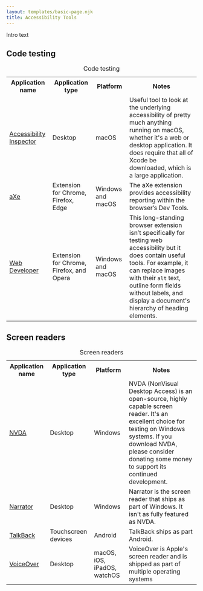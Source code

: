 ```yaml
---
layout: templates/basic-page.njk
title: Accessibility Tools
---
```


<p>Intro text</p>

<h2>Code testing</h2>

<table class="table">
	<caption>Code testing</caption>
	<tr>
		<th>Application name</th>
		<th>Application type</th>
		<th>Platform</th>
		<th>Notes</th>
	</tr>
	<tr>
		<td>
			<a href="https://developer.apple.com/library/mac/documentation/Accessibility/Conceptual/AccessibilityMacOSX/OSXAXTestingApps.html">Accessibility Inspector</a>
		</td>
		<td>Desktop</td>
		<td>macOS</td>
		<td>Useful tool to look at the underlying accessibility of pretty much anything running on macOS, whether it's a web or desktop application. It does require that all of Xcode be downloaded, which is a large application.</td>
	</tr>
	<tr>
		<td>
			<a href="https://www.deque.com/axe/browser-extensions/">aXe</a>
		</td>
		<td>Extension for Chrome, Firefox, Edge</td>
		<td>Windows and macOS</td>
		<td>The aXe extension provides accessibility reporting within the browser’s Dev Tools.</td>
	</tr>
	<tr>
		<td><a href="https://chrispederick.com/work/web-developer/">Web Developer</a></td>
		<td>Extension for Chrome, Firefox, and Opera</td>
		<td>Windows and macOS</td>
		<td>This long-standing browser extension isn’t specifically for testing web accessibility but it does contain useful tools. For example, it can replace images with their <code class="language-markup">alt</code> text, outline form fields without labels, and display a document's hierarchy of heading elements.</td>
	</tr>
</table>

<h2>Screen readers</h2>

<table className="table a11y-tools">
	<caption>Screen readers</caption>
	<tr>
		<th>Application name</th>
		<th>Application type</th>
		<th>Platform</th>
		<th>Notes</th>
	</tr>
	<tr>
		<td>
			<a href="http://www.nvaccess.org/">
				<abbr title="NonVisual Desktop Access">NVDA</abbr>
			</a>
		</td>
		<td>Desktop</td>
		<td>Windows</td>
		<td>
			NVDA (NonVisual Desktop Access) is an open-source, highly capable screen reader. It's an excellent choice for testing on Windows systems. If you download NVDA, please consider donating some money to support its continued development. 
		</td>
	</tr>
	<tr>
		<td>
			<a href="https://support.microsoft.com/en-us/help/17173/windows-10-hear-text-read-aloud">
				Narrator
			</a>
		</td>
		<td>Desktop</td>
		<td>Windows</td>
		<td>Narrator is the screen reader that ships as part of Windows. It isn't as fully featured as NVDA.
		</td>
	</tr>
	<tr>
		<td>
			<a href="https://support.google.com/accessibility/android/answer/6007100?hl=en">
				TalkBack
			</a>
		</td>
		<td>Touchscreen devices</td>
		<td>Android</td>
		<td>TalkBack ships as part Android.</td>
	</tr>
	<tr>
		<td>
			<a href="https://www.apple.com/accessibility/osx/voiceover/">
				VoiceOver
			</a>
		</td>
		<td>Desktop</td>
		<td>macOS, iOS, iPadOS, watchOS</td>
		<td>
			VoiceOver is Apple's screen reader and is shipped as part of multiple operating systems
		</td>
	</tr>
</table>

